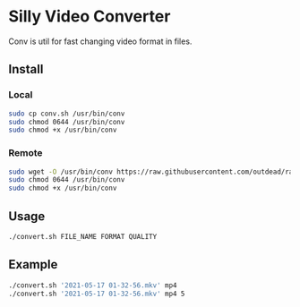 # Silly Video Converter
Conv is util for fast changing video format in files.

## Install
### Local
```bash
sudo cp conv.sh /usr/bin/conv
sudo chmod 0644 /usr/bin/conv
sudo chmod +x /usr/bin/conv
```

### Remote
```bash
sudo wget -O /usr/bin/conv https://raw.githubusercontent.com/outdead/randomutils/master/scripts/video/convert/conv.sh
sudo chmod 0644 /usr/bin/conv
sudo chmod +x /usr/bin/conv
```

## Usage
```bash
./convert.sh FILE_NAME FORMAT QUALITY
```

## Example 
```bash
./convert.sh '2021-05-17 01-32-56.mkv' mp4
./convert.sh '2021-05-17 01-32-56.mkv' mp4 5
```
